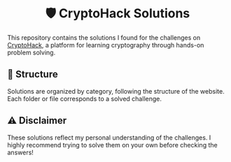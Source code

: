 <h1 align="center">🛡️ CryptoHack Solutions</h1>

This repository contains the solutions I found for the challenges on [CryptoHack](https://cryptohack.org), a platform for learning cryptography through hands-on problem solving.

## 📂 Structure

Solutions are organized by category, following the structure of the website. Each folder or file corresponds to a solved challenge.

## ⚠️ Disclaimer

These solutions reflect my personal understanding of the challenges. I highly recommend trying to solve them on your own before checking the answers!
